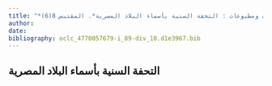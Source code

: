 ```yaml
---
title: "*مخطوطات ومطبوعات : التحفة السنية بأسماء البلاد المصرية*. المقتبس 8(6)"
author: 
date: 
bibliography: oclc_4770057679-i_89-div_10.d1e3967.bib
---
```




##  التحفة السنية   بأسماء البلاد المصرية 

